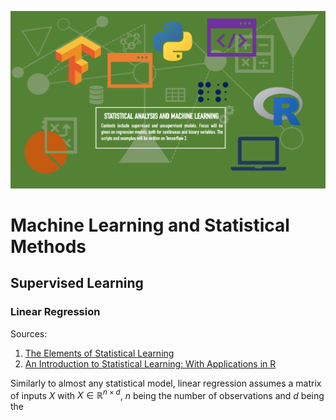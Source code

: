 ![Machine Learning & Statistical Methods](SAML.png)

# Machine Learning and Statistical Methods

## Supervised Learning

### Linear Regression

Sources: 

1. [The Elements of Statistical Learning](https://web.stanford.edu/~hastie/ElemStatLearn/)
2. [An Introduction to Statistical Learning: With Applications in R](http://faculty.marshall.usc.edu/gareth-james/ISL/)

Similarly to almost any statistical model, linear regression assumes a matrix of inputs $X$ with $X \in \mathbb{R}^{n \times d}$, $n$ being the number of observations and $d$ being the 
